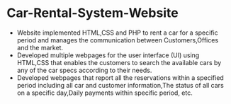 # Car-Rental-System-Website
 - Website implemented HTML,CSS and PHP to rent a car for a specific period and manages the
 communication between Customers,Offices and the market.
 - Developed multiple webpages for the user interface (UI) using HTML,CSS that enables the customers to search the
 available cars by any of the car specs according to their needs.
 - Developed webpages that report all the reservations within a specified period including all car and customer
 information,The status of all cars on a specific day,Daily payments within specific period, etc.
